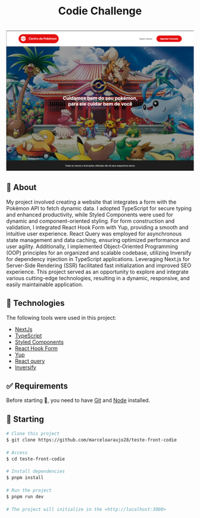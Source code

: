 <h1 align="center">Codie Challenge</h1>

<br>

<img src="/public/home.png" alt="" />

## :dart: About

My project involved creating a website that integrates a form with the Pokémon API to fetch dynamic data. I adopted TypeScript for secure typing and enhanced productivity, while Styled Components were used for dynamic and component-oriented styling. For form construction and validation, I integrated React Hook Form with Yup, providing a smooth and intuitive user experience. React Query was employed for asynchronous state management and data caching, ensuring optimized performance and user agility. Additionally, I implemented Object-Oriented Programming (OOP) principles for an organized and scalable codebase, utilizing Inversify for dependency injection in TypeScript applications. Leveraging Next.js for Server-Side Rendering (SSR) facilitated fast initialization and improved SEO experience. This project served as an opportunity to explore and integrate various cutting-edge technologies, resulting in a dynamic, responsive, and easily maintainable application.

## :rocket: Technologies

The following tools were used in this project:

- [NextJs](https://nextjs.org/)
- [TypeScript](https://www.typescriptlang.org/)
- [Styled Components](https://styled-components.com/)
- [React Hook Form](https://react-hook-form.com/)
- [Yup](https://reactrouter.com/en/main)
- [React query](https://tanstack.com/query/latest)
- [Inversify](https://inversify.io/)

## :white_check_mark: Requirements

Before starting :checkered_flag:, you need to have [Git](https://git-scm.com) and [Node](https://nodejs.org/en/) installed.

## :checkered_flag: Starting

```bash
# Clone this project
$ git clone https://github.com/marceloaraujo28/teste-front-codie

# Access
$ cd teste-front-codie

# Install dependencies
$ pnpm install

# Run the project
$ pnpm run dev

# The project will initialize in the <http://localhost:3000>
```
